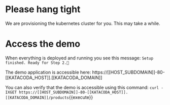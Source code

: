 

# Please hang tight

We are provisioning the kubernetes cluster for you.
This may take a while. 

# Access the demo

When everything is deployed and running you see this message:
`Setup finished. Ready for Step 2.🚀`

The demo application is accessible here:
https://[[HOST_SUBDOMAIN]]-80-[[KATACODA_HOST]].[[KATACODA_DOMAIN]]

You can also verify that the demo is accessible using this command:
`curl -IXGET https://[[HOST_SUBDOMAIN]]-80-[[KATACODA_HOST]].[[KATACODA_DOMAIN]]/products`{{execute}}
